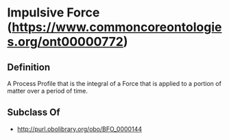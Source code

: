 # Impulsive Force (https://www.commoncoreontologies.org/ont00000772)

## Definition
A Process Profile that is the integral of a Force that is applied to a portion of matter over a period of time.

## Subclass Of
- http://purl.obolibrary.org/obo/BFO_0000144

